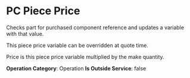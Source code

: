 # PC Piece Price
Checks part for purchased component reference and updates a variable with that value.

This piece price variable can be overridden at quote time.

Price is this piece price variable multiplied by the make quantity.

**Operation Category**: Operation
**Is Outside Service**: false